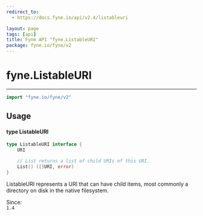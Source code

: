 ```yaml
---
redirect_to:
  - https://docs.fyne.io/api/v2.4/listableuri

layout: page
tags: [api]
title: Fyne API "fyne.ListableURI"
package: fyne.io/fyne/v2
---
```

# fyne.ListableURI
---

```go
import "fyne.io/fyne/v2"
```

## Usage

#### type ListableURI

```go
type ListableURI interface {
	URI

	// List returns a list of child URIs of this URI.
	List() ([]URI, error)
}
```

ListableURI represents a URI that can have child items, most commonly a directory on disk in the native filesystem.


<div class="since">Since: <code>
1.4</code></div>
